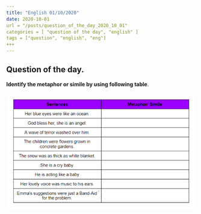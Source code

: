 ```yaml
---
title: "English 01/10/2020"
date: 2020-10-01 
url = "/posts/question_of_the_day_2020_10_01"
categories = [ "question of the day", "english" ]
tags = ["question", "english", "eng"]
+++
---
```


## Question of the day.

**Identify the metaphor or simile by using following table**.






![Question](/images/similemetaphor_20201001.png)




